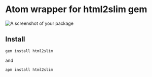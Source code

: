 # Atom wrapper for html2slim gem

![A screenshot of your package](https://raw.githubusercontent.com/paa001/atom-html2slim/master/readme.gif)

## Install

<code>gem install html2slim</code>

and

<code>apm install html2slim</code>
